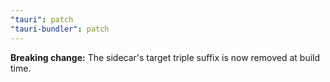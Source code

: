 ```yaml
---
"tauri": patch
"tauri-bundler": patch
---
```


**Breaking change:** The sidecar's target triple suffix is now removed at build time.
